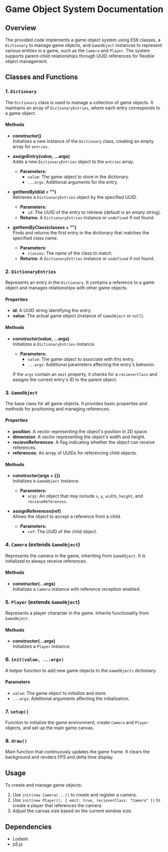 # Game Object System Documentation

## Overview

The provided code implements a game object system using ES6 classes, a `Dictionary` to manage game objects, and `GameObject` instances to represent various entities in a game, such as the `Camera` and `Player`. The system supports parent-child relationships through UUID references for flexible object management.

## Classes and Functions

### 1. `Dictionary`

The `Dictionary` class is used to manage a collection of game objects. It maintains an array of `DictionaryEntries`, where each entry corresponds to a game object.

#### Methods

-   **constructor()**  
    Initializes a new instance of the `Dictionary` class, creating an empty array for `entries`.

-   **assignEntry(value, ...args)**  
    Adds a new `DictionaryEntries` object to the `entries` array.
    -   **Parameters:**
        -   `value`: The game object to store in the dictionary.
        -   `...args`: Additional arguments for the entry.
-   **getItemById(id = "")**  
    Retrieves a `DictionaryEntries` object by the specified UUID.

    -   **Parameters:**
        -   `id`: The UUID of the entry to retrieve (default is an empty string).
    -   **Returns:** A `DictionaryEntries` instance or `undefined` if not found.

-   **getItemByClass(classes = "")**  
    Finds and returns the first entry in the dictionary that matches the specified class name.
    -   **Parameters:**
        -   `classes`: The name of the class to match.
    -   **Returns:** A `DictionaryEntries` instance or `undefined` if not found.

### 2. `DictionaryEntries`

Represents an entry in the `Dictionary`. It contains a reference to a game object and manages relationships with other game objects.

#### Properties

-   **id**: A UUID string identifying the entry.
-   **value**: The actual game object (instance of `GameObject` or `null`).

#### Methods

-   **constructor(value, ...args)**  
    Initializes a `DictionaryEntries` instance.

    -   **Parameters:**
        -   `value`: The game object to associate with this entry.
        -   `...args`: Additional parameters affecting the entry's behavior.

    If the `args` contain an `emit` property, it checks for a `recieverClass` and assigns the current entry's ID to the parent object.

### 3. `GameObject`

The base class for all game objects. It provides basic properties and methods for positioning and managing references.

#### Properties

-   **position**: A vector representing the object's position in 2D space.
-   **dimension**: A vector representing the object's width and height.
-   **recieveReferences**: A flag indicating whether the object can receive references.
-   **references**: An array of UUIDs for referencing child objects.

#### Methods

-   **constructor(args = {})**  
    Initializes a `GameObject` instance.

    -   **Parameters:**
        -   `args`: An object that may include `x`, `y`, `width`, `height`, and `recieveReferences`.

-   **assignReferences(ref)**  
    Allows the object to accept a reference from a child.
    -   **Parameters:**
        -   `ref`: The UUID of the child object.

### 4. `Camera` (extends `GameObject`)

Represents the camera in the game, inheriting from `GameObject`. It is initialized to always receive references.

#### Methods

-   **constructor(...args)**  
    Initializes a `Camera` instance with reference reception enabled.

### 5. `Player` (extends `GameObject`)

Represents a player character in the game. Inherits functionality from `GameObject`.

#### Methods

-   **constructor(...args)**  
    Initializes a `Player` instance.

### 6. `init(value, ...args)`

A helper function to add new game objects to the `GameObjects` dictionary.

#### Parameters

-   `value`: The game object to initialize and store.
-   `...args`: Additional arguments affecting the initialization.

### 7. `setup()`

Function to initialize the game environment, create `Camera` and `Player` objects, and set up the main game canvas.

### 8. `draw()`

Main function that continuously updates the game frame. It clears the background and renders FPS and delta time display.

## Usage

To create and manage game objects:

1. Use `init(new Camera(...))` to create and register a camera.
2. Use `init(new Player(), { emit: true, recieverClass: "Camera" })` to create a player that references the camera.
3. Adjust the canvas size based on the current window size.

## Dependencies

-   Lodash
-   p5.js